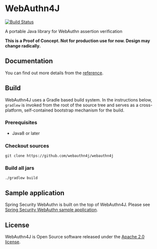 # WebAuthn4J

[![Build Status](https://travis-ci.org/webauthn4j/webauthn4j.svg?branch=master)](https://travis-ci.org/webauthn4j/webauthn4j)

A portable Java library for WebAuthn assertion verification

**This is a Proof of Concept. Not for production use for now. Design may change radically.**

## Documentation

You can find out more details from the [reference](https://webauthn4j.github.io/webauthn4j/en/).

## Build

WebAuthn4J uses a Gradle based build system.
In the instructions below, `gradlew` is invoked from the root of the source tree and serves as a cross-platform,
self-contained bootstrap mechanism for the build.

### Prerequisites

- Java8 or later

### Checkout sources

```
git clone https://github.com/webauthn4j/webauthn4j
```

### Build all jars

```
./gradlew build
```

## Sample application

Spring Security WebAuthn is built on the top of WebAuthn4J. 
Please see [Spring Security WebAuthn sample application](https://github.com/ynojima/spring-security-webauthn).

## License

WebAuthn4J is Open Source software released under the
[Apache 2.0 license](http://www.apache.org/licenses/LICENSE-2.0.html).
